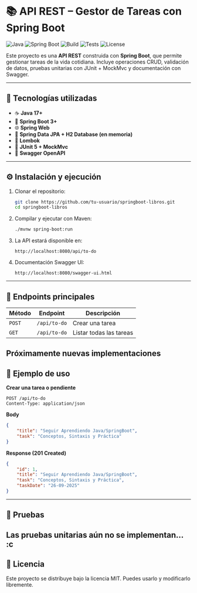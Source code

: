 # 📚 API REST – Gestor de Tareas con Spring Boot

![Java](https://img.shields.io/badge/Java-17-blue?logo=java)
![Spring Boot](https://img.shields.io/badge/SpringBoot-3-green?logo=spring)
![Build](https://img.shields.io/badge/Build-Maven-orange?logo=apache-maven)
![Tests](https://img.shields.io/badge/Tests-JUnit5-yellow?logo=testing-library)
![License](https://img.shields.io/badge/License-MIT-lightgrey)

Este proyecto es una **API REST** construida con **Spring Boot**, que permite gestionar tareas de la vida cotidiana.
Incluye operaciones CRUD, validación de datos, pruebas unitarias con JUnit + MockMvc y documentación con Swagger.

---

## 🚀 Tecnologías utilizadas

- ☕ **Java 17+**
- 🍃 **Spring Boot 3+**
- 🌐 **Spring Web**
- 💾 **Spring Data JPA + H2 Database (en memoria)**
- 🔧 **Lombok**
- 🧪 **JUnit 5 + MockMvc**
- 📖 **Swagger OpenAPI**

---

## ⚙️ Instalación y ejecución

1. Clonar el repositorio:

   ```bash
   git clone https://github.com/tu-usuario/springboot-libros.git
   cd springboot-libros
   ```

2. Compilar y ejecutar con Maven:

   ```bash
   ./mvnw spring-boot:run
   ```

3. La API estará disponible en:

   ```
   http://localhost:8080/api/to-do
   ```

4. Documentación Swagger UI:

   ```
   http://localhost:8080/swagger-ui.html
   ```

---

## 📌 Endpoints principales

| Método   | Endpoint           | Descripción             |
| -------- | ------------------ | ----------------------- |
| `POST`   | `/api/to-do`       | Crear una tarea         |
| `GET`    | `/api/to-do`       | Listar todas las tareas |

Próximamente nuevas implementaciones
---

## 📖 Ejemplo de uso

**Crear una tarea o pendiente**

```http
POST /api/to-do
Content-Type: application/json
```

**Body**

```json
{
    "title": "Seguir Aprendiendo Java/SpringBoot",
    "task": "Conceptos, Sintaxis y Práctica"
}
```

**Response (201 Created)**

```json
{
    "id": 1,
    "title": "Seguir Aprendiendo Java/SpringBoot",
    "task": "Conceptos, Sintaxis y Práctica",
    "taskDate": "26-09-2025"
}
```

---

## 🧪 Pruebas

Las pruebas unitarias aún no se implementan... :c
---

## 📜 Licencia

Este proyecto se distribuye bajo la licencia MIT.
Puedes usarlo y modificarlo libremente.
